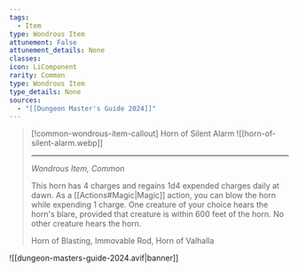 ```yaml
---
tags:
  - Item
type: Wondrous Item
attunement: False
attunement_details: None
classes:
icon: LiComponent
rarity: Common
type: Wondrous Item
type_details: None
sources: 
  - "[[Dungeon Master's Guide 2024]]"
---
```

>[!common-wondrous-item-callout] Horn of Silent Alarm
>![[horn-of-silent-alarm.webp]]
>
>---
>_Wondrous Item, Common_
>
>This horn has 4 charges and regains 1d4 expended charges daily at dawn. As a [[Actions#Magic\|Magic]] action, you can blow the horn while expending 1 charge. One creature of your choice hears the horn's blare, provided that creature is within 600 feet of the horn. No other creature hears the horn.
>
>
>Horn of Blasting, Immovable Rod, Horn of Valhalla
>


![[dungeon-masters-guide-2024.avif|banner]]
